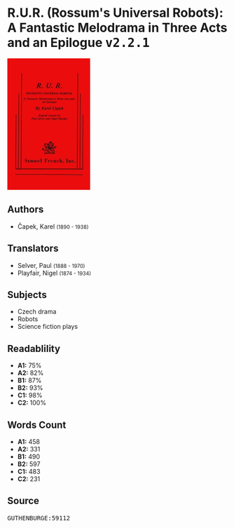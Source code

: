 # R.U.R. (Rossum's Universal Robots): A Fantastic Melodrama in Three Acts and an Epilogue <kbd>v2.2.1</kbd>

![](./cover.medium.jpg "")

## Authors


 - Čapek, Karel <small>(1890 - 1938)</small>

## Translators


 - Selver, Paul <small>(1888 - 1970)</small>
 - Playfair, Nigel <small>(1874 - 1934)</small>

## Subjects


 - Czech drama
 - Robots
 - Science fiction plays

## Readablility


 - **A1:** 75%
 - **A2:** 82%
 - **B1:** 87%
 - **B2:** 93%
 - **C1:** 98%
 - **C2:** 100%

## Words Count


 - **A1:** 458
 - **A2:** 331
 - **B1:** 490
 - **B2:** 597
 - **C1:** 483
 - **C2:** 231

## Source


<kbd>GUTHENBURGE:59112</kbd>
